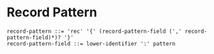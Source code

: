 # Record Pattern

```ebnf
record-pattern ::= 'rec' '{' (record-pattern-field (',' record-pattern-field)*)? '}'
record-pattern-field ::= lower-identifier ':' pattern
```
